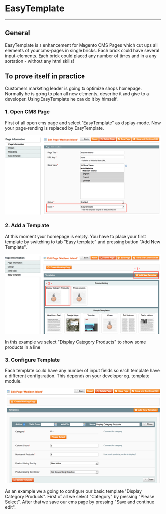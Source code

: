 # EasyTemplate

---------------------------------------------------------------------------------

## General

EasyTemplate is a enhancement for Magento CMS Pages which cut ups all elements of your cms-pages in single bricks.
Each brick could have several input-elements. Each brick could placed any number of times and in a any sortation - 
without any html skills!

## To prove itself in practice

Customers marketing leader is going to optimize shops homepage. 
Normally he is going to plan all new elements, describe it and give to a developer.
Using EasyTemplate he can do it by himself.

### 1. Open CMS Page

First of all open cms page and select "EasyTemplate" as display-mode.
Now your page-rending is replaced by EasyTemplate.

![select mode](doc/select-mode.png)

### 2. Add a Template

At this moment your homepage is empty. You have to place your first template by switching to tab "Easy template" 
and pressing button "Add New Template".

![add new template](doc/select-template.png)

In this example we select "Display Category Products" to show some products in a line.

### 3. Configure Template

Each template could have any number of input fields so each template have a different configuration.
This depends on your developer eg. template module.

![add new template](doc/category_products.png)

As an example we a going to configure our basic template "Display Category Products". First of all we select 
"Category" by pressing "Please Select". After that we save our cms page by pressing "Save and continue edit".